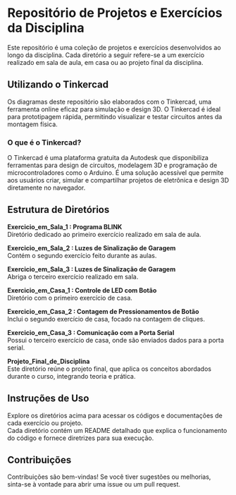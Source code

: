 # Repositório de Projetos e Exercícios da Disciplina
Este repositório é uma coleção de projetos e exercícios desenvolvidos ao longo da disciplina. Cada diretório a seguir refere-se a um exercício realizado em sala de aula, em casa ou ao projeto final da disciplina.

## Utilizando o Tinkercad
Os diagramas deste repositório são elaborados com o Tinkercad, uma ferramenta online eficaz para simulação e design 3D. O Tinkercad é ideal para prototipagem rápida, permitindo visualizar e testar circuitos antes da montagem física.

### O que é o Tinkercad?
O Tinkercad é uma plataforma gratuita da Autodesk que disponibiliza ferramentas para design de circuitos, modelagem 3D e programação de microcontroladores como o Arduino. É uma solução acessível que permite aos usuários criar, simular e compartilhar projetos de eletrônica e design 3D diretamente no navegador.

## Estrutura de Diretórios
**Exercicio_em_Sala_1 : Programa BLINK**  
Diretório dedicado ao primeiro exercício realizado em sala de aula.

**Exercicio_em_Sala_2 : Luzes de Sinalização de Garagem**  
Contém o segundo exercício feito durante as aulas.

**Exercicio_em_Sala_3 : Luzes de Sinalização de Garagem**  
Abriga o terceiro exercício realizado em sala.

**Exercicio_em_Casa_1 : Controle de LED com Botão**  
Diretório com o primeiro exercício de casa.

**Exercicio_em_Casa_2 : Contagem de Pressionamentos de Botão**  
Inclui o segundo exercício de casa, focado na contagem de cliques.

**Exercicio_em_Casa_3 : Comunicação com a Porta Serial**  
Possui o terceiro exercício de casa, onde são enviados dados para a porta serial.

**Projeto_Final_de_Disciplina**  
Este diretório reúne o projeto final, que aplica os conceitos abordados durante o curso, integrando teoria e prática.

## Instruções de Uso
Explore os diretórios acima para acessar os códigos e documentações de cada exercício ou projeto.  
Cada diretório contém um README detalhado que explica o funcionamento do código e fornece diretrizes para sua execução.

## Contribuições
Contribuições são bem-vindas! Se você tiver sugestões ou melhorias, sinta-se à vontade para abrir uma issue ou um pull request.
